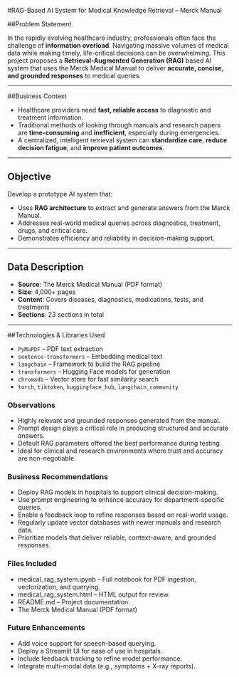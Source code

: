 #RAG-Based AI System for Medical Knowledge Retrieval – Merck Manual

##Problem Statement

In the rapidly evolving healthcare industry, professionals often face the challenge of **information overload**. Navigating massive volumes of medical data while making timely, life-critical decisions can be overwhelming. This project proposes a **Retrieval-Augmented Generation (RAG)** based AI system that uses the Merck Medical Manual to deliver **accurate, concise, and grounded responses** to medical queries.

---

##Business Context

- Healthcare providers need **fast, reliable access** to diagnostic and treatment information.
- Traditional methods of looking through manuals and research papers are **time-consuming** and **inefficient**, especially during emergencies.
- A centralized, intelligent retrieval system can **standardize care**, **reduce decision fatigue**, and **improve patient outcomes**.

---

## Objective

Develop a prototype AI system that:
- Uses **RAG architecture** to extract and generate answers from the Merck Manual.
- Addresses real-world medical queries across diagnostics, treatment, drugs, and critical care.
- Demonstrates efficiency and reliability in decision-making support.

---

## Data Description

- **Source**: The Merck Medical Manual (PDF format)
- **Size**: 4,000+ pages
- **Content**: Covers diseases, diagnostics, medications, tests, and treatments
- **Sections**: 23 sections in total

---

##Technologies & Libraries Used

- `PyMuPDF` – PDF text extraction
- `sentence-transformers` – Embedding medical text
- `langchain` – Framework to build the RAG pipeline
- `transformers` – Hugging Face models for generation
- `chromadb` – Vector store for fast similarity search
- `torch`, `tiktoken`, `huggingface_hub`, `langchain_community`

### Observations

- Highly relevant and grounded responses generated from the manual.
- Prompt design plays a critical role in producing structured and accurate answers.
- Default RAG parameters offered the best performance during testing.
- Ideal for clinical and research environments where trust and accuracy are non-negotiable.

### Business Recommendations

- Deploy RAG models in hospitals to support clinical decision-making.
- Use prompt engineering to enhance accuracy for department-specific queries.
- Enable a feedback loop to refine responses based on real-world usage.
- Regularly update vector databases with newer manuals and research data.
- Prioritize models that deliver reliable, context-aware, and grounded responses.

### Files Included
- medical_rag_system.ipynb – Full notebook for PDF ingestion, vectorization, and querying.
- medical_rag_system.html – HTML output for review.
- README.md – Project documentation.
- The Merck Medical Manual (PDF format)

### Future Enhancements
- Add voice support for speech-based querying.
- Deploy a Streamlit UI for ease of use in hospitals.
- Include feedback tracking to refine model performance.
- Integrate multi-modal data (e.g., symptoms + X-ray reports).